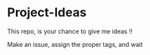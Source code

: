 # Project-Ideas
This repo, is your chance to give me ideas !!

Make an issue, assign the proper tags, and wait
